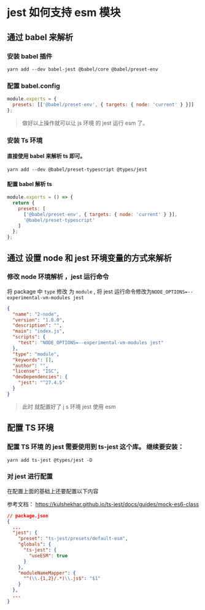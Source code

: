 # jest 如何支持 esm 模块

## 通过 babel 来解析

### 安装 babel 插件

```shell
yarn add --dev babel-jest @babel/core @babel/preset-env
```

### 配置 babel.config

```javascript
module.exports = {
  presets: [['@babel/preset-env', { targets: { node: 'current' } }]]
};
```

> 做好以上操作就可以让 js 环境 的 jest 运行 esm 了。

### 安装 Ts 环境

#### 直接使用 babel 来解析 ts 即可。

```shell
yarn add --dev @babel/preset-typescript @types/jest
```

#### 配置 babel 解析 ts

```javascript
module.exports = () => {
  return {
    presets: [
      ['@babel/preset-env', { targets: { node: 'current' } }],
      '@babel/preset-typescript'
    ]
  };
};
```

## 通过 设置 node 和 jest 环境变量的方式来解析

### 修改 node 环境解析 ，jest 运行命令

将 package 中 `type` 修改 为 `module` , 将 jest 运行命令修改为`NODE_OPTIONS=--experimental-vm-modules jest`

```json
{
  "name": "2-node",
  "version": "1.0.0",
  "description": "",
  "main": "index.js",
  "scripts": {
    "test": "NODE_OPTIONS=--experimental-vm-modules jest"
  },
  "type": "module",
  "keywords": [],
  "author": "",
  "license": "ISC",
  "devDependencies": {
    "jest": "^27.4.5"
  }
}
```

> 此时 就配置好了 j s 环境 jest 使用 esm 

## 配置 TS 环境

### 配置 TS 环境 的 jest 需要使用到 ts-jest 这个库。 继续要安装：

```shell
yarn add ts-jest @types/jest -D 
```

### 对 jest 进行配置

在配置上面的基础上还要配置以下内容

参考文档： https://kulshekhar.github.io/ts-jest/docs/guides/mock-es6-class

```json
// package.json
{
  ...
  "jest": {
    "preset": "ts-jest/presets/default-esm", 
    "globals": {
      "ts-jest": {
        "useESM": true
      }
    },
    "moduleNameMapper": {
      "^(\\.{1,2}/.*)\\.js$": "$1"
    }
  },
  ...
}
```



